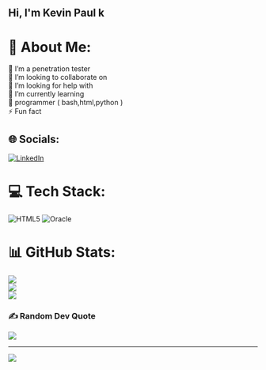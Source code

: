 ## Hi, I'm Kevin Paul k

  # 💫 About Me:
🔭 I’m a penetration tester<br>👯 I’m looking to collaborate on<br>🤝 I’m looking for help with<br>🌱 I’m currently learning<br>💬 programmer ( bash,html,python ) <br>⚡ Fun fact


## 🌐 Socials:
[![LinkedIn](https://img.shields.io/badge/LinkedIn-%230077B5.svg?logo=linkedin&logoColor=white)](https://linkedin.com/in/https://www.linkedin.com/in/kevin-paul-k-b92a5a327/) 

# 💻 Tech Stack:
![HTML5](https://img.shields.io/badge/html5-%23E34F26.svg?style=for-the-badge&logo=html5&logoColor=white) ![Oracle](https://img.shields.io/badge/Oracle-F80000?style=for-the-badge&logo=oracle&logoColor=white)
# 📊 GitHub Stats:
![](https://github-readme-stats.vercel.app/api?username=st00boy&theme=dark&hide_border=false&include_all_commits=false&count_private=false)<br/>
![](https://nirzak-streak-stats.vercel.app/?user=st00boy&theme=dark&hide_border=false)<br/>
![](https://github-readme-stats.vercel.app/api/top-langs/?username=st00boy&theme=dark&hide_border=false&include_all_commits=false&count_private=false&layout=compact)

### ✍️ Random Dev Quote
![](https://quotes-github-readme.vercel.app/api?type=horizontal&theme=radical)

---
[![](https://visitcount.itsvg.in/api?id=st00boy&icon=0&color=0)](https://visitcount.itsvg.in)

<!-- Proudly created with GPRM ( https://gprm.itsvg.in ) -->


